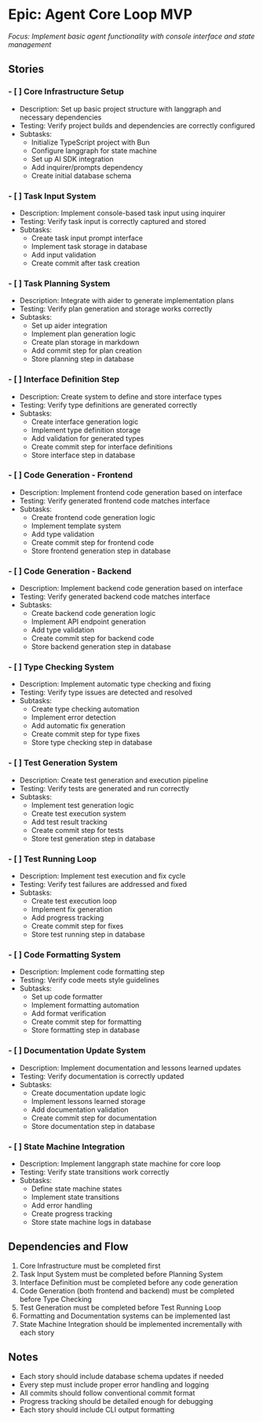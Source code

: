 # Epic: Agent Core Loop MVP

_Focus: Implement basic agent functionality with console interface and state management_

## Stories

### - [ ] Core Infrastructure Setup

- Description: Set up basic project structure with langgraph and necessary dependencies
- Testing: Verify project builds and dependencies are correctly configured
- Subtasks:
  - Initialize TypeScript project with Bun
  - Configure langgraph for state machine
  - Set up AI SDK integration
  - Add inquirer/prompts dependency
  - Create initial database schema

### - [ ] Task Input System

- Description: Implement console-based task input using inquirer
- Testing: Verify task input is correctly captured and stored
- Subtasks:
  - Create task input prompt interface
  - Implement task storage in database
  - Add input validation
  - Create commit after task creation

### - [ ] Task Planning System

- Description: Integrate with aider to generate implementation plans
- Testing: Verify plan generation and storage works correctly
- Subtasks:
  - Set up aider integration
  - Implement plan generation logic
  - Create plan storage in markdown
  - Add commit step for plan creation
  - Store planning step in database

### - [ ] Interface Definition Step

- Description: Create system to define and store interface types
- Testing: Verify type definitions are generated correctly
- Subtasks:
  - Create interface generation logic
  - Implement type definition storage
  - Add validation for generated types
  - Create commit step for interface definitions
  - Store interface step in database

### - [ ] Code Generation - Frontend

- Description: Implement frontend code generation based on interface
- Testing: Verify generated frontend code matches interface
- Subtasks:
  - Create frontend code generation logic
  - Implement template system
  - Add type validation
  - Create commit step for frontend code
  - Store frontend generation step in database

### - [ ] Code Generation - Backend

- Description: Implement backend code generation based on interface
- Testing: Verify generated backend code matches interface
- Subtasks:
  - Create backend code generation logic
  - Implement API endpoint generation
  - Add type validation
  - Create commit step for backend code
  - Store backend generation step in database

### - [ ] Type Checking System

- Description: Implement automatic type checking and fixing
- Testing: Verify type issues are detected and resolved
- Subtasks:
  - Create type checking automation
  - Implement error detection
  - Add automatic fix generation
  - Create commit step for type fixes
  - Store type checking step in database

### - [ ] Test Generation System

- Description: Create test generation and execution pipeline
- Testing: Verify tests are generated and run correctly
- Subtasks:
  - Implement test generation logic
  - Create test execution system
  - Add test result tracking
  - Create commit step for tests
  - Store test generation step in database

### - [ ] Test Running Loop

- Description: Implement test execution and fix cycle
- Testing: Verify test failures are addressed and fixed
- Subtasks:
  - Create test execution loop
  - Implement fix generation
  - Add progress tracking
  - Create commit step for fixes
  - Store test running step in database

### - [ ] Code Formatting System

- Description: Implement code formatting step
- Testing: Verify code meets style guidelines
- Subtasks:
  - Set up code formatter
  - Implement formatting automation
  - Add format verification
  - Create commit step for formatting
  - Store formatting step in database

### - [ ] Documentation Update System

- Description: Implement documentation and lessons learned updates
- Testing: Verify documentation is correctly updated
- Subtasks:
  - Create documentation update logic
  - Implement lessons learned storage
  - Add documentation validation
  - Create commit step for documentation
  - Store documentation step in database

### - [ ] State Machine Integration

- Description: Implement langgraph state machine for core loop
- Testing: Verify state transitions work correctly
- Subtasks:
  - Define state machine states
  - Implement state transitions
  - Add error handling
  - Create progress tracking
  - Store state machine logs in database

## Dependencies and Flow

1. Core Infrastructure must be completed first
2. Task Input System must be completed before Planning System
3. Interface Definition must be completed before any code generation
4. Code Generation (both frontend and backend) must be completed before Type Checking
5. Test Generation must be completed before Test Running Loop
6. Formatting and Documentation systems can be implemented last
7. State Machine Integration should be implemented incrementally with each story

## Notes

- Each story should include database schema updates if needed
- Every step must include proper error handling and logging
- All commits should follow conventional commit format
- Progress tracking should be detailed enough for debugging
- Each story should include CLI output formatting
